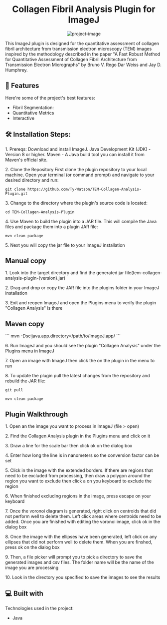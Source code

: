
<h1 align="center" id="title">Collagen Fibril Analysis Plugin for ImageJ</h1>

<p align="center"><img src="https://socialify.git.ci/Ty-Watson/TEM-Collagen-Analysis-Plugin/image?font=Inter&amp;language=1&amp;name=1&amp;owner=1&amp;pattern=Signal&amp;stargazers=1&amp;theme=Light" alt="project-image"></p>

<p id="description">This ImageJ plugin is designed for the quantitative assessment of collagen fibril architecture from transmission electron microscopy (TEM) images inspired by the methodology described in the paper "A Fast Robust Method for Quantitative Assessment of Collagen Fibril Architecture from Transmission Electron Micrographs" by Bruno V. Rego Dar Weiss and Jay D. Humphrey.</p>

  
  
<h2>🧐 Features</h2>

Here're some of the project's best features:

*   Fibril Segmentation:
*   Quantitative Metrics
*   Interactive

<h2>🛠️ Installation Steps:</h2>

<p>1. Prereqs: Download and install ImageJ. Java Development Kit (JDK) - Version 8 or higher. Maven - A Java build tool you can install it from Maven's official site.</p>

<p>2. Clone the Repository First clone the plugin repository to your local machine. Open your terminal (or command prompt) and navigate to your desired directory and run:</p>

```
git clone https://github.com/Ty-Watson/TEM-Collagen-Analysis-Plugin.git
```

<p>3. Change to the directory where the plugin's source code is located:</p>

```
cd TEM-Collagen-Analysis-Plugin
```

<p>4. Use Maven to build the plugin into a JAR file. This will compile the Java files and package them into a plugin JAR file:</p>

```
mvn clean package
```

<p>5. Next you will copy the jar file to your ImageJ installation</p>

<h2>Manual copy</h2>
<p>1. Look into the target directory and find the generated jar file(tem-collagen-analysis-plugin-{version}.jar)</p>
<p>2. Drag and drop or copy the JAR file into the plugins folder in your ImageJ installation</p>
<p>3. Exit and reopen ImageJ and open the Plugins menu to verify the plugin "Collagen Analysis" is there</p>

<h2>Maven copy</h2>
```
mvn -Dscijava.app.directory=/path/to/ImageJ.app/
```

<p>6. Run ImageJ and you should see the plugin "Collagen Analysis" under the Plugins menu in ImageJ</p>

<p>7. Open an image with ImageJ then click the on the plugin in the menu to run</p>

<p>8. To update the plugin pull the latest changes from the repository and rebuild the JAR file:</p>

```
git pull
```

```
mvn clean package
```

<h2>Plugin Walkthrough</h2>
<p>1. Open an the image you want to process in ImageJ (file > open)</p>
<p>2. Find the Collagen Analysis plugin in the Plugins menu and click on it</p>
<p>3. Draw a line for the scale bar then click ok on the dialog box</p>
<p>4. Enter how long the line is in nanometers so the conversion factor can be set</p>
<p>5. Click in the image with the extended borders. If there are regions that need to be excluded from processing, then draw a polygon around the region you want to exclude then click a on you keyboard to exclude the region</p>
<p>6. When finished excluding regions in the image, press escape on your keyboard</p>
<p>7. Once the voronoi diagram is generated, right click on centroids that did not perform well to delete them. Left click areas where centroids need to be added. Once you are finished with editing the voronoi image, click ok in the dialog box</p>
<p>8. Once the image with the ellipses have been generated, left click on any ellipses that did not perform well to delete them. When you are finshed, press ok on the dialog box</p>
<p>9. Then, a file picker will prompt you to pick a directory to save the generated images and csv files. The folder name will be the name of the image you are processing</p>
<p>10. Look in the directory you specified to save the images to see the results</p>
  
<h2>💻 Built with</h2>

Technologies used in the project:

*   Java





